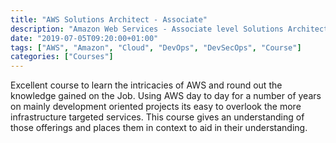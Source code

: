 ```yaml
---
title: "AWS Solutions Architect - Associate"
description: "Amazon Web Services - Associate level Solutions Architect"
date: "2019-07-05T09:20:00+01:00"
tags: ["AWS", "Amazon", "Cloud", "DevOps", "DevSecOps", "Course"]
categories: ["Courses"]
---
```


Excellent course to learn the intricacies of AWS and round out the knowledge gained on the Job. Using AWS day to day for a number of years on mainly development oriented projects its easy to overlook the more infrastructure targeted services. This course gives an understanding of those offerings and places them in context to aid in their understanding.
